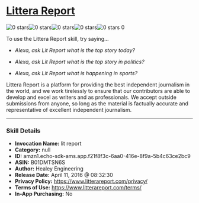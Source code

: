# [Littera Report](http://alexa.amazon.com/#skills/amzn1.echo-sdk-ams.app.f21f8f3c-6aa0-416e-8f9a-5b4c63ce2bc9)
![0 stars](../../images/ic_star_border_black_18dp_1x.png)![0 stars](../../images/ic_star_border_black_18dp_1x.png)![0 stars](../../images/ic_star_border_black_18dp_1x.png)![0 stars](../../images/ic_star_border_black_18dp_1x.png)![0 stars](../../images/ic_star_border_black_18dp_1x.png) 0

To use the Littera Report skill, try saying...

* *Alexa, ask Lit Report what is the top story today?*

* *Alexa, ask Lit Report what is the top story in politics?*

* *Alexa, ask Lit Report what is happening in sports?*

Littera Report is a platform for providing the best independent journalism in the world, and we work tirelessly to ensure that our contributors are able to develop and excel as writers and as professionals. We accept outside submissions from anyone, so long as the material is factually accurate and representative of excellent independent journalism.

***

### Skill Details

* **Invocation Name:** lit report
* **Category:** null
* **ID:** amzn1.echo-sdk-ams.app.f21f8f3c-6aa0-416e-8f9a-5b4c63ce2bc9
* **ASIN:** B01DMTSN6S
* **Author:** Healey Engineering
* **Release Date:** April 11, 2016 @ 08:32:30
* **Privacy Policy:** https://www.litterareport.com/privacy/
* **Terms of Use:** https://www.litterareport.com/terms/
* **In-App Purchasing:** No
